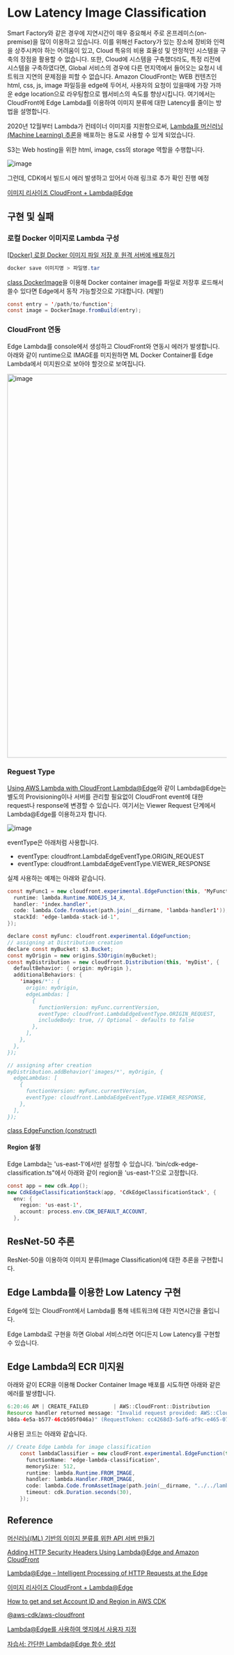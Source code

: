 # Low Latency Image Classification

Smart Factory와 같은 경우에 지연시간이 매우 중요해서 주로 온프레미스(on-premise)을 많이 이용하고 있습니다. 이를 위해선 Factory가 있는 장소에 장비와 인력을 상주시켜야 하는 어려움이 있고, Cloud 특유의 비용 효율성 및 안정적인 시스템을 구축의 장점을 활용할 수 없습니다. 또한, Cloud에 시스템을 구축했더라도, 특정 리전에 시스템을 구축하였다면, Global 서비스의 경우에 다른 먼지역에서 들어오는 요청시 네트워크 지연의 문제점을 피할 수 없습니다. Amazon CloudFront는 WEB 컨텐츠인 html, css, js, image 파일등을 edge에 두어서, 사용자의 요청이 있을때에 가장 가까운 edge location으로 라우팅함으로 웹서비스의 속도를 향상시킵니다. 여기에서는 CloudFront에 Edge Lambda를 이용하여 이미지 분류에 대한 Latency를 줄이는 방법을 설명합니다. 

 2020년 12월부터 Lambda가 컨테이너 이미지를 지원함으로써, [Lambda를 머신러닝(Machine Learning) 추론](https://aws.amazon.com/ko/blogs/korea/new-for-aws-lambda-container-image-support/)을 배포하는 용도로 사용할 수 있게 되었습니다.

S3는 Web hosting을 위한 html, image, css의 storage 역할을 수행합니다.

![image](https://user-images.githubusercontent.com/52392004/221320135-62863c02-11f8-47cf-b468-906281ecca6a.png)

그런데, CDK에서 빌드시 에러 발생하고 있어서 아래 링크로 추가 확인 진행 예정

[이미지 리사이즈 CloudFront + Lambda@Edge](https://v3.leedo.me/image-resize-by-cloudfront-lambda-edge)


## 구현 및 실패


### 로컬 Docker 이미지로 Lambda 구성  

[[Docker] 로컬 Docker 이미지 파일 저장 후 원격 서버에 배포하기](https://hwanlee.tistory.com/18)

```java
docker save 이미지명 > 파일명.tar
```

[class DockerImage](https://docs.aws.amazon.com/cdk/api/v1/docs/@aws-cdk_core.DockerImage.html)을 이용해 Docker container image를 파일로 저장후 로드해서 쓸수 있다면 Edge에서 동작 가능할것으로 기대합니다. (제발!)

```java
const entry = '/path/to/function';
const image = DockerImage.fromBuild(entry);
```

### CloudFront 연동

Edge Lambda를 console에서 생성하고 CloudFront와 연동시 에러가 발생합니다. 아래와 같이 runtime으로 IMAGE를 미지원하면 ML Docker Container를 Edge Lambda에서 미지원으로 보아야 할것으로 보여집니다. 

<img width="882" alt="image" src="https://user-images.githubusercontent.com/52392004/221349568-8484c0f7-53cc-4770-9ef0-b4fc14aae47a.png">



### Reguest Type

[Using AWS Lambda with CloudFront Lambda@Edge](https://docs.aws.amazon.com/lambda/latest/dg/lambda-edge.html)와 같이 Lambda@Edge는 별도의 Provisioning이나 서버를 관리할 필요없이 CloudFront event에 대한 request나 response에 변경할 수 있습니다. 여기서는 Viewer Request 단계에서 Lambda@Edge를 이용하고자 합니다. 

![image](https://user-images.githubusercontent.com/52392004/221347696-8c240017-7de3-4f5d-abf1-dc07af8af6b0.png)

eventType은 아래처럼 사용합니다.

- eventType: cloudfront.LambdaEdgeEventType.ORIGIN_REQUEST
- eventType: cloudfront.LambdaEdgeEventType.VIEWER_RESPONSE

실제 사용하는 예제는 아래와 같습니다. 

```java
const myFunc1 = new cloudfront.experimental.EdgeFunction(this, 'MyFunction1', {
  runtime: lambda.Runtime.NODEJS_14_X,
  handler: 'index.handler',
  code: lambda.Code.fromAsset(path.join(__dirname, 'lambda-handler1')),
  stackId: 'edge-lambda-stack-id-1',
});

declare const myFunc: cloudfront.experimental.EdgeFunction;
// assigning at Distribution creation
declare const myBucket: s3.Bucket;
const myOrigin = new origins.S3Origin(myBucket);
const myDistribution = new cloudfront.Distribution(this, 'myDist', {
  defaultBehavior: { origin: myOrigin },
  additionalBehaviors: {
    'images/*': {
      origin: myOrigin,
      edgeLambdas: [
        {
          functionVersion: myFunc.currentVersion,
          eventType: cloudfront.LambdaEdgeEventType.ORIGIN_REQUEST,
          includeBody: true, // Optional - defaults to false
        },
      ],
    },
  },
});

// assigning after creation
myDistribution.addBehavior('images/*', myOrigin, {
  edgeLambdas: [
    {
      functionVersion: myFunc.currentVersion,
      eventType: cloudfront.LambdaEdgeEventType.VIEWER_RESPONSE,
    },
  ],
});
```

[class EdgeFunction (construct)](https://docs.aws.amazon.com/cdk/api/v1/docs/@aws-cdk_aws-cloudfront.experimental.EdgeFunction.html)


#### Region 설정

Edge Lambda는 'us-east-1'에서만 설정할 수 있습니다. 'bin/cdk-edge-classification.ts"에서 아래와 같이 region을 'us-east-1'으로 고정합니다.

```java
const app = new cdk.App();
new CdkEdgeClassificationStack(app, 'CdkEdgeClassificationStack', {
  env: {
    region: 'us-east-1',
    account: process.env.CDK_DEFAULT_ACCOUNT,
  },
```


## ResNet-50 추론

ResNet-50을 이용하여 이미지 분류(Image Classification)에 대한 추론을 구현합니다. 


## Edge Lambda를 이용한 Low Latency 구현

Edge에 있는 CloudFront에서 Lambda를 통해 네트워크에 대한 지연시간을 줄입니다.

Edge Lambda로 구현을 하면 Global 서비스라면 어디든지 Low Latency를 구현할 수 있습니다.


## Edge Lambda의 ECR 미지원 

아래와 같이 ECR을 이용해 Docker Container Image 배포를 시도하면 아래와 같은 에러를 발생합니다. 

```java
6:20:46 AM | CREATE_FAILED        | AWS::CloudFront::Distribution                   | cloudfrontB139FFFD
Resource handler returned message: "Invalid request provided: AWS::CloudFront::Distribution: Lambda@Edge does not support functions with a repository type of ECR (Service: CloudFront, Status Code: 400, Request ID: 9d37f5f8-
b8da-4e5a-b577-46cb505f046a)" (RequestToken: cc4268d3-5af6-af9c-e465-076a0be8229e, HandlerErrorCode: InvalidRequest)
```

사용된 코드는 아래와 같습니다. 

```java
// Create Edge Lambda for image classification
    const lambdaClassifier = new cloudFront.experimental.EdgeFunction(this, "edge-lambda-api", {
      functionName: 'edge-lambda-classification',
      memorySize: 512,
      runtime: lambda.Runtime.FROM_IMAGE,
      handler: lambda.Handler.FROM_IMAGE,
      code: lambda.Code.fromAssetImage(path.join(__dirname, "../../lambda-classification")),
      timeout: cdk.Duration.seconds(30),
    }); 
```

## Reference

[머신러닝(ML) 기반의 이미지 분류를 위한 API 서버 만들기](https://github.com/kyopark2014/image-classification-api-server)

[Adding HTTP Security Headers Using Lambda@Edge and Amazon CloudFront](https://aws.amazon.com/ko/blogs/networking-and-content-delivery/adding-http-security-headers-using-lambdaedge-and-amazon-cloudfront/)


[Lambda@Edge – Intelligent Processing of HTTP Requests at the Edge](https://aws.amazon.com/ko/blogs/aws/lambdaedge-intelligent-processing-of-http-requests-at-the-edge/)

[이미지 리사이즈 CloudFront + Lambda@Edge](https://v3.leedo.me/image-resize-by-cloudfront-lambda-edge)

[How to get and set Account ID and Region in AWS CDK](https://bobbyhadz.com/blog/cdk-get-region-accountid)

[@aws-cdk/aws-cloudfront](https://www.npmjs.com/package/@aws-cdk/aws-cloudfront?activeTab=readme)

[Lambda@Edge를 사용하여 엣지에서 사용자 지정](https://docs.aws.amazon.com/ko_kr/AmazonCloudFront/latest/DeveloperGuide/lambda-at-the-edge.html)

[자습서: 간단한 Lambda@Edge 함수 생성](https://docs.aws.amazon.com/ko_kr/AmazonCloudFront/latest/DeveloperGuide/lambda-edge-how-it-works-tutorial.html)
